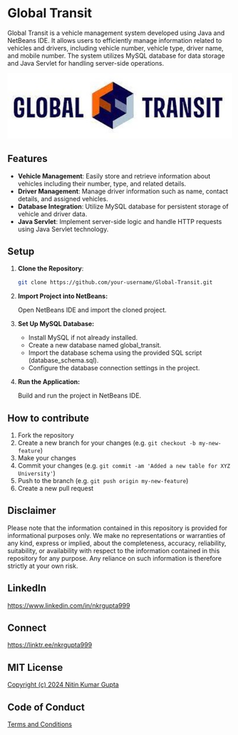 # Global Transit

Global Transit is a vehicle management system developed using Java and NetBeans IDE. It allows users to efficiently manage information related to vehicles and drivers, including vehicle number, vehicle type, driver name, and mobile number. The system utilizes MySQL database for data storage and Java Servlet for handling server-side operations.

<img src="https://github.com/nkrgupta999/GlobalTransit/blob/main/src/Extrafiles/Banner.jpeg" width="600"/>

## Features

- **Vehicle Management**: Easily store and retrieve information about vehicles including their number, type, and related details.
- **Driver Management**: Manage driver information such as name, contact details, and assigned vehicles.
- **Database Integration**: Utilize MySQL database for persistent storage of vehicle and driver data.
- **Java Servlet**: Implement server-side logic and handle HTTP requests using Java Servlet technology.

## Setup

1. **Clone the Repository**: 
   ```bash
   git clone https://github.com/your-username/Global-Transit.git

2. **Import Project into NetBeans:**
   
    Open NetBeans IDE and import the cloned project.

4. **Set Up MySQL Database:**

   - Install MySQL if not already installed.   
   - Create a new database named global_transit.   
   - Import the database schema using the provided SQL script (database_schema.sql).   
   - Configure the database connection settings in the project.
   
5. **Run the Application:**
   
    Build and run the project in NetBeans IDE.
   
## How to contribute

1. Fork the repository
2. Create a new branch for your changes (e.g. `git checkout -b my-new-feature`)
3. Make your changes
4. Commit your changes (e.g. `git commit -am 'Added a new table for XYZ University'`)
5. Push to the branch (e.g. `git push origin my-new-feature`)
6. Create a new pull request

## Disclaimer

Please note that the information contained in this repository is provided for informational purposes only. We make no representations or warranties of any kind, express or implied, about the completeness, accuracy, reliability, suitability, or availability with respect to the information contained in this repository for any purpose. Any reliance on such information is therefore strictly at your own risk.


## LinkedIn
https://www.linkedin.com/in/nkrgupta999

## Connect 
https://linktr.ee/nkrgupta999

## MIT License

[Copyright (c) 2024 Nitin Kumar Gupta](LICENSE)


## Code of Conduct
[Terms and Conditions](Code_of_Conduct.md)
